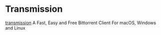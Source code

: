 # Transmission

[transmission](https://transmissionbt.com/) A Fast, Easy and Free Bittorrent Client
For macOS, Windows and Linux